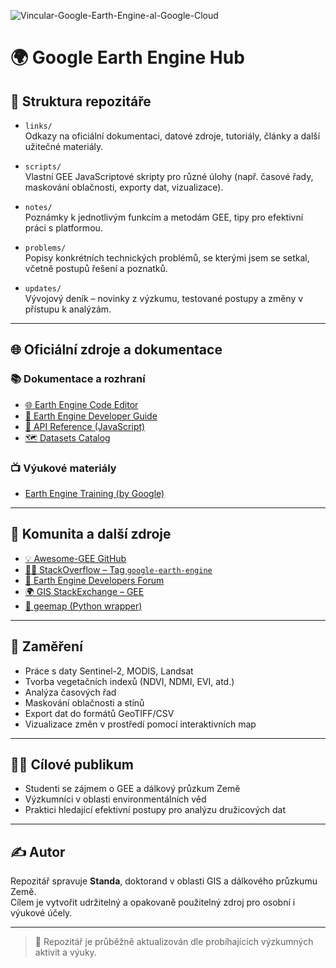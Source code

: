 ![Vincular-Google-Earth-Engine-al-Google-Cloud](https://github.com/user-attachments/assets/234f9758-b153-4aa2-a751-ee93d8872903)
# 🌍 Google Earth Engine Hub


## 📁 Struktura repozitáře

- `links/`  
  Odkazy na oficiální dokumentaci, datové zdroje, tutoriály, články a další užitečné materiály.

- `scripts/`  
  Vlastní GEE JavaScriptové skripty pro různé úlohy (např. časové řady, maskování oblačnosti, exporty dat, vizualizace).

- `notes/`  
  Poznámky k jednotlivým funkcím a metodám GEE, tipy pro efektivní práci s platformou.

- `problems/`  
  Popisy konkrétních technických problémů, se kterými jsem se setkal, včetně postupů řešení a poznatků.

- `updates/`  
  Vývojový deník – novinky z výzkumu, testované postupy a změny v přístupu k analýzám.

---

## 🌐 Oficiální zdroje a dokumentace

### 📚 Dokumentace a rozhraní

- [🌐 Earth Engine Code Editor](https://code.earthengine.google.com/)
- [📖 Earth Engine Developer Guide](https://developers.google.com/earth-engine)
- [📑 API Reference (JavaScript)](https://developers.google.com/earth-engine/apidocs)
- [🗺 Datasets Catalog](https://developers.google.com/earth-engine/datasets)

### 📺 Výukové materiály

- [Earth Engine Training (by Google)](https://developers.google.com/earth-engine/tutorials)

---

## 💬 Komunita a další zdroje

- [💡 Awesome-GEE GitHub](https://github.com/opengeos/Awesome-GEE)
- [🧑‍💻 StackOverflow – Tag `google-earth-engine`](https://stackoverflow.com/questions/tagged/google-earth-engine)
- [💬 Earth Engine Developers Forum](https://groups.google.com/g/google-earth-engine-developers)
- [🌍 GIS StackExchange – GEE](https://gis.stackexchange.com/questions/tagged/google-earth-engine)
- [🌱 geemap (Python wrapper)](https://geemap.org/)

---

## 🎯 Zaměření

- Práce s daty Sentinel-2, MODIS, Landsat
- Tvorba vegetačních indexů (NDVI, NDMI, EVI, atd.)
- Analýza časových řad
- Maskování oblačnosti a stínů
- Export dat do formátů GeoTIFF/CSV
- Vizualizace změn v prostředí pomocí interaktivních map

---

## 👨‍🏫 Cílové publikum

- Studenti se zájmem o GEE a dálkový průzkum Země
- Výzkumníci v oblasti environmentálních věd
- Praktici hledající efektivní postupy pro analýzu družicových dat

---

## ✍️ Autor

Repozitář spravuje **Standa**, doktorand v oblasti GIS a dálkového průzkumu Země.  
Cílem je vytvořit udržitelný a opakovaně použitelný zdroj pro osobní i výukové účely.

---

> 🔁 Repozitář je průběžně aktualizován dle probíhajících výzkumných aktivit a výuky.
